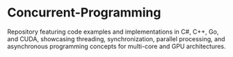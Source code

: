 # Concurrent-Programming
Repository featuring code examples and implementations in C#, C++, Go, and CUDA, showcasing threading, synchronization, parallel processing, and asynchronous programming concepts for multi-core and GPU architectures.
